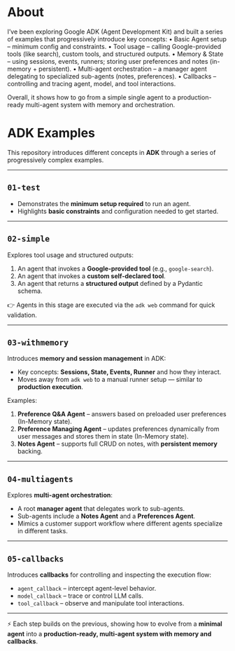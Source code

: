 # About

I’ve been exploring Google ADK (Agent Development Kit) and built a series of examples that progressively introduce key concepts:
	•	Basic Agent setup – minimum config and constraints.
	•	Tool usage – calling Google-provided tools (like search), custom tools, and structured outputs.
	•	Memory & State – using sessions, events, runners; storing user preferences and notes (in-memory + persistent).
	•	Multi-agent orchestration – a manager agent delegating to specialized sub-agents (notes, preferences).
	•	Callbacks – controlling and tracing agent, model, and tool interactions.

Overall, it shows how to go from a simple single agent to a production-ready multi-agent system with memory and orchestration.





# ADK Examples

This repository introduces different concepts in **ADK** through a series of progressively complex examples.

---

## `01-test`
- Demonstrates the **minimum setup required** to run an agent.  
- Highlights **basic constraints** and configuration needed to get started.  

---

## `02-simple`
Explores tool usage and structured outputs:

1. An agent that invokes a **Google-provided tool** (e.g., `google-search`).  
2. An agent that invokes a **custom self-declared tool**.  
3. An agent that returns a **structured output** defined by a Pydantic schema.  

👉 Agents in this stage are executed via the `adk web` command for quick validation.

---

## `03-withmemory`
Introduces **memory and session management** in ADK:

- Key concepts: **Sessions, State, Events, Runner** and how they interact.  
- Moves away from `adk web` to a manual runner setup — similar to **production execution**.  

Examples:
1. **Preference Q&A Agent** – answers based on preloaded user preferences (In-Memory state).  
2. **Preference Managing Agent** – updates preferences dynamically from user messages and stores them in state (In-Memory state).  
3. **Notes Agent** – supports full CRUD on notes, with **persistent memory** backing.  

---

## `04-multiagents`
Explores **multi-agent orchestration**:

- A root **manager agent** that delegates work to sub-agents.  
- Sub-agents include a **Notes Agent** and a **Preferences Agent**.  
- Mimics a customer support workflow where different agents specialize in different tasks.  

---

## `05-callbacks`
Introduces **callbacks** for controlling and inspecting the execution flow:

- `agent_callback` – intercept agent-level behavior.  
- `model_callback` – trace or control LLM calls.  
- `tool_callback` – observe and manipulate tool interactions.  

---

⚡ Each step builds on the previous, showing how to evolve from a **minimal agent** into a **production-ready, multi-agent system with memory and callbacks**.  
